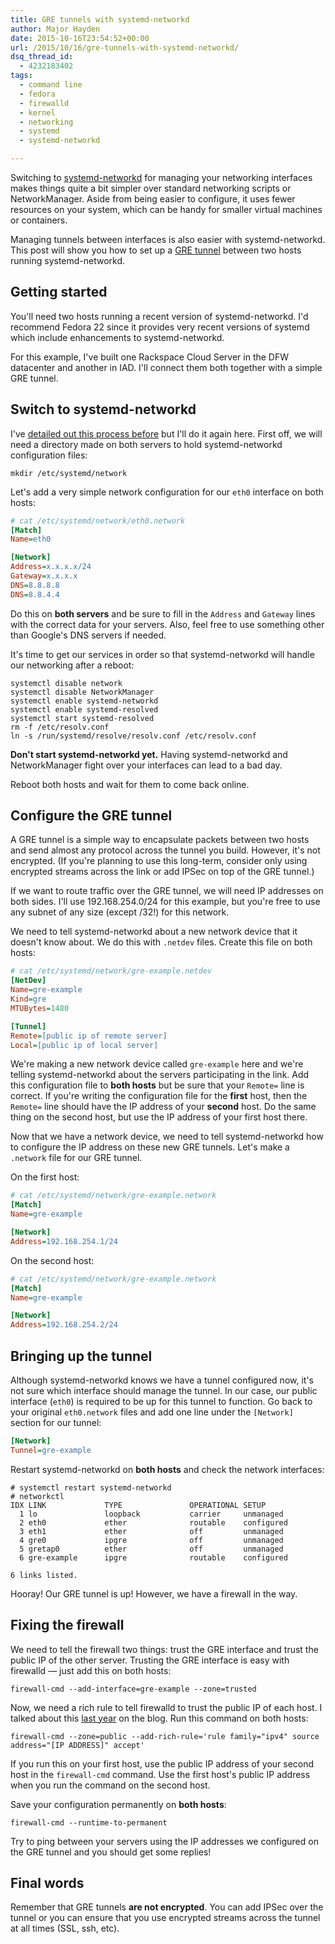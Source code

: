 ```yaml
---
title: GRE tunnels with systemd-networkd
author: Major Hayden
date: 2015-10-16T23:54:52+00:00
url: /2015/10/16/gre-tunnels-with-systemd-networkd/
dsq_thread_id:
  - 4232183402
tags:
  - command line
  - fedora
  - firewalld
  - kernel
  - networking
  - systemd
  - systemd-networkd

---
```

Switching to [systemd-networkd][1] for managing your networking interfaces makes things quite a bit simpler over standard networking scripts or NetworkManager. Aside from being easier to configure, it uses fewer resources on your system, which can be handy for smaller virtual machines or containers.

Managing tunnels between interfaces is also easier with systemd-networkd. This post will show you how to set up a [GRE tunnel][2] between two hosts running systemd-networkd.

## Getting started

You'll need two hosts running a recent version of systemd-networkd. I'd recommend Fedora 22 since it provides very recent versions of systemd which include enhancements to systemd-networkd.

For this example, I've built one Rackspace Cloud Server in the DFW datacenter and another in IAD. I'll connect them both together with a simple GRE tunnel.

## Switch to systemd-networkd

I've [detailed out this process before][3] but I'll do it again here. First off, we will need a directory made on both servers to hold systemd-networkd configuration files:

```
mkdir /etc/systemd/network
```

Let's add a very simple network configuration for our `eth0` interface on both hosts:

```ini
# cat /etc/systemd/network/eth0.network
[Match]
Name=eth0

[Network]
Address=x.x.x.x/24
Gateway=x.x.x.x
DNS=8.8.8.8
DNS=8.8.4.4
```

Do this on **both servers** and be sure to fill in the `Address` and `Gateway` lines with the correct data for your servers. Also, feel free to use something other than Google's DNS servers if needed.

It's time to get our services in order so that systemd-networkd will handle our networking after a reboot:

```
systemctl disable network
systemctl disable NetworkManager
systemctl enable systemd-networkd
systemctl enable systemd-resolved
systemctl start systemd-resolved
rm -f /etc/resolv.conf
ln -s /run/systemd/resolve/resolv.conf /etc/resolv.conf
```

**Don't start systemd-networkd yet.** Having systemd-networkd and NetworkManager fight over your interfaces can lead to a bad day.

Reboot both hosts and wait for them to come back online.

## Configure the GRE tunnel

A GRE tunnel is a simple way to encapsulate packets between two hosts and send almost any protocol across the tunnel you build. However, it's not encrypted. (If you're planning to use this long-term, consider only using encrypted streams across the link or add IPSec on top of the GRE tunnel.)

If we want to route traffic over the GRE tunnel, we will need IP addresses on both sides. I'll use 192.168.254.0/24 for this example, but you're free to use any subnet of any size (except /32!) for this network.

We need to tell systemd-networkd about a new network device that it doesn't know about. We do this with `.netdev` files. Create this file on both hosts:

```ini
# cat /etc/systemd/network/gre-example.netdev
[NetDev]
Name=gre-example
Kind=gre
MTUBytes=1480

[Tunnel]
Remote=[public ip of remote server]
Local=[public ip of local server]
```

We're making a new network device called `gre-example` here and we're telling systemd-networkd about the servers participating in the link. Add this configuration file to **both hosts** but be sure that your `Remote=` line is correct. If you're writing the configuration file for the **first** host, then the `Remote=` line should have the IP address of your **second** host. Do the same thing on the second host, but use the IP address of your first host there.

Now that we have a network device, we need to tell systemd-networkd how to configure the IP address on these new GRE tunnels. Let's make a `.network` file for our GRE tunnel.

On the first host:

```ini
# cat /etc/systemd/network/gre-example.network
[Match]
Name=gre-example

[Network]
Address=192.168.254.1/24
```

On the second host:

```ini
# cat /etc/systemd/network/gre-example.network
[Match]
Name=gre-example

[Network]
Address=192.168.254.2/24
```

## Bringing up the tunnel

Although systemd-networkd knows we have a tunnel configured now, it's not sure which interface should manage the tunnel. In our case, our public interface (`eth0`) is required to be up for this tunnel to function. Go back to your original `eth0.network` files and add one line under the `[Network]` section for our tunnel:

```ini
[Network]
Tunnel=gre-example
```

Restart systemd-networkd on **both hosts** and check the network interfaces:

```
# systemctl restart systemd-networkd
# networkctl
IDX LINK             TYPE               OPERATIONAL SETUP
  1 lo               loopback           carrier     unmanaged
  2 eth0             ether              routable    configured
  3 eth1             ether              off         unmanaged
  4 gre0             ipgre              off         unmanaged
  5 gretap0          ether              off         unmanaged
  6 gre-example      ipgre              routable    configured

6 links listed.
```

Hooray! Our GRE tunnel is up! However, we have a firewall in the way.

## Fixing the firewall

We need to tell the firewall two things: trust the GRE interface and trust the public IP of the other server. Trusting the GRE interface is easy with firewalld &#8212; just add this on both hosts:

```
firewall-cmd --add-interface=gre-example --zone=trusted
```

Now, we need a rich rule to tell firewalld to trust the public IP of each host. I talked about this [last year][4] on the blog. Run this command on both hosts:

```
firewall-cmd --zone=public --add-rich-rule='rule family="ipv4" source address="[IP ADDRESS]" accept'
```

If you run this on your first host, use the public IP address of your second host in the `firewall-cmd` command. Use the first host's public IP address when you run the command on the second host.

Save your configuration permanently on **both hosts**:

```
firewall-cmd --runtime-to-permanent
```

Try to ping between your servers using the IP addresses we configured on the GRE tunnel and you should get some replies!

## Final words

Remember that GRE tunnels **are not encrypted**. You can add IPSec over the tunnel or you can ensure that you use encrypted streams across the tunnel at all times (SSL, ssh, etc).

 [1]: http://www.freedesktop.org/software/systemd/man/systemd-networkd.service.html
 [2]: https://en.wikipedia.org/wiki/Generic_Routing_Encapsulation
 [3]: /2015/08/27/build-a-network-router-and-firewall-with-fedora-22-and-systemd-networkd/
 [4]: /2014/11/24/trust-ip-address-firewallds-rich-rules/
